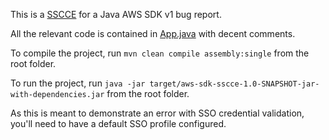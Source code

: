 This is a [SSCCE](http://sscce.org/) for a Java AWS SDK v1 bug report.

All the relevant code is contained in [App.java](src/main/java/com/mycompany/app/App.java) with decent comments.

To compile the project, run `mvn clean compile assembly:single` from the root folder.

To run the project, run `java -jar target/aws-sdk-sscce-1.0-SNAPSHOT-jar-with-dependencies.jar` from the root folder.

As this is meant to demonstrate an error with SSO credential validation, you'll need to have a default SSO profile configured.
